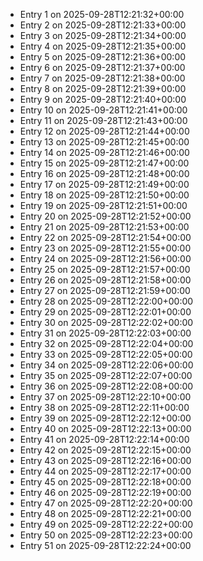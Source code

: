 - Entry 1 on 2025-09-28T12:21:32+00:00
- Entry 2 on 2025-09-28T12:21:33+00:00
- Entry 3 on 2025-09-28T12:21:34+00:00
- Entry 4 on 2025-09-28T12:21:35+00:00
- Entry 5 on 2025-09-28T12:21:36+00:00
- Entry 6 on 2025-09-28T12:21:37+00:00
- Entry 7 on 2025-09-28T12:21:38+00:00
- Entry 8 on 2025-09-28T12:21:39+00:00
- Entry 9 on 2025-09-28T12:21:40+00:00
- Entry 10 on 2025-09-28T12:21:41+00:00
- Entry 11 on 2025-09-28T12:21:43+00:00
- Entry 12 on 2025-09-28T12:21:44+00:00
- Entry 13 on 2025-09-28T12:21:45+00:00
- Entry 14 on 2025-09-28T12:21:46+00:00
- Entry 15 on 2025-09-28T12:21:47+00:00
- Entry 16 on 2025-09-28T12:21:48+00:00
- Entry 17 on 2025-09-28T12:21:49+00:00
- Entry 18 on 2025-09-28T12:21:50+00:00
- Entry 19 on 2025-09-28T12:21:51+00:00
- Entry 20 on 2025-09-28T12:21:52+00:00
- Entry 21 on 2025-09-28T12:21:53+00:00
- Entry 22 on 2025-09-28T12:21:54+00:00
- Entry 23 on 2025-09-28T12:21:55+00:00
- Entry 24 on 2025-09-28T12:21:56+00:00
- Entry 25 on 2025-09-28T12:21:57+00:00
- Entry 26 on 2025-09-28T12:21:58+00:00
- Entry 27 on 2025-09-28T12:21:59+00:00
- Entry 28 on 2025-09-28T12:22:00+00:00
- Entry 29 on 2025-09-28T12:22:01+00:00
- Entry 30 on 2025-09-28T12:22:02+00:00
- Entry 31 on 2025-09-28T12:22:03+00:00
- Entry 32 on 2025-09-28T12:22:04+00:00
- Entry 33 on 2025-09-28T12:22:05+00:00
- Entry 34 on 2025-09-28T12:22:06+00:00
- Entry 35 on 2025-09-28T12:22:07+00:00
- Entry 36 on 2025-09-28T12:22:08+00:00
- Entry 37 on 2025-09-28T12:22:10+00:00
- Entry 38 on 2025-09-28T12:22:11+00:00
- Entry 39 on 2025-09-28T12:22:12+00:00
- Entry 40 on 2025-09-28T12:22:13+00:00
- Entry 41 on 2025-09-28T12:22:14+00:00
- Entry 42 on 2025-09-28T12:22:15+00:00
- Entry 43 on 2025-09-28T12:22:16+00:00
- Entry 44 on 2025-09-28T12:22:17+00:00
- Entry 45 on 2025-09-28T12:22:18+00:00
- Entry 46 on 2025-09-28T12:22:19+00:00
- Entry 47 on 2025-09-28T12:22:20+00:00
- Entry 48 on 2025-09-28T12:22:21+00:00
- Entry 49 on 2025-09-28T12:22:22+00:00
- Entry 50 on 2025-09-28T12:22:23+00:00
- Entry 51 on 2025-09-28T12:22:24+00:00
